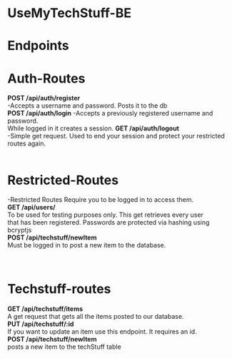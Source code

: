 # UseMyTechStuff-BE


# Endpoints </br>


# Auth-Routes</br>
**POST /api/auth/register**</br>
-Accepts a username and password. Posts it to the db</br>
**POST /api/auth/login**
-Accepts a previously registered username and password. </br>While logged in it creates a session.
**GET /api/auth/logout**</br>
-Simple get request. Used to end your session and protect your restricted routes again.</br>
</br>

# Restricted-Routes</br>
-Restricted Routes Require you to be logged in to access them.</br>
**GET /api/users/**</br>
To be used for testing purposes only. This get retrieves every user</br> that has been registered. Passwords are protected via hashing using bcryptjs</br>
**POST /api/techstuff/newItem**</br>
Must be logged in to post a new item to the database.</br>
</br>
</br>
# Techstuff-routes</br>
**GET /api/techstuff/items**</br>
A get request that gets all the items posted to our database.</br>
**PUT /api/techstuff/:id**</br>
If you want to update an item use this endpoint. It requires an id.</br>
**POST /api/techstuff/newItem**</br>
posts a new item to the techStuff table </br>




